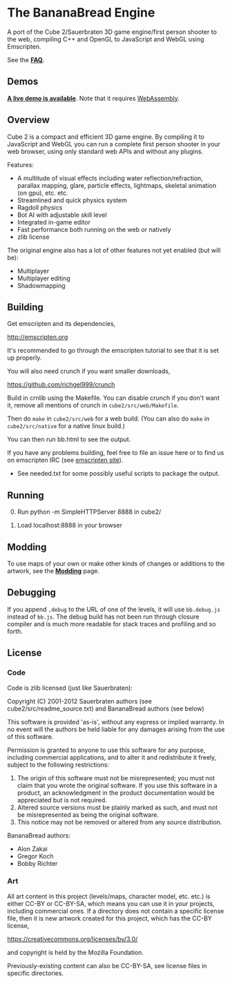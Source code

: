 
The BananaBread Engine
======================

A port of the Cube 2/Sauerbraten 3D game engine/first person shooter to the
web, compiling C++ and OpenGL to JavaScript and WebGL using Emscripten.

See the **[FAQ](https://github.com/kripken/BananaBread/wiki/FAQ)**.


Demos
-----

**[A live demo is available](https://kripken.github.io/BananaBread/cube2/bb.html)**. Note that it requires [WebAssembly](http://webassembly.org/).


Overview
--------

Cube 2 is a compact and efficient 3D game engine. By compiling it
to JavaScript and WebGL you can run a complete first person
shooter in your web browser, using only standard web APIs and
without any plugins.

Features:

 * A multitude of visual effects including water reflection/refraction,
   parallax mapping, glare, particle effects,
   lightmaps, skeletal animation (on gpu), etc. etc.
 * Streamlined and quick physics system
  * Ragdoll physics
 * Bot AI with adjustable skill level
 * Integrated in-game editor
 * Fast performance both running on the web or natively
 * zlib license

The original engine also has a lot of other features not yet
enabled (but will be):

 * Multiplayer
  * Multiplayer editing
 * Shadowmapping


Building
--------

Get emscripten and its dependencies,

  http://emscripten.org

It's recommended to go through the emscripten tutorial to see that it is set
up properly.

You will also need crunch if you want smaller downloads,

  https://github.com/richgel999/crunch

Build in crnlib using the Makefile. You can disable
crunch if you don't want it, remove all mentions of crunch in
`cube2/src/web/Makefile`.

Then do `make` in `cube2/src/web` for a web build. (You can also do `make` in
`cube2/src/native` for a native linux build.)

You can then run bb.html to see the output.

If you have any problems building, feel free to file an issue here or to
find us on emscripten IRC (see [emscripten site](http://emscripten.org)).

 * See needed.txt for some possibly useful scripts to package the output.


Running
-------

0. Run
     python -m SimpleHTTPServer 8888
   in cube2/

1. Load localhost:8888 in your browser


Modding
-------

To use maps of your own or make other kinds of changes or additions to the
artwork, see the
**[Modding](https://github.com/kripken/BananaBread/wiki/Modding)**
page.


Debugging
---------

If you append `,debug` to the URL of one of the levels, it will use
`bb.debug.js` instead of `bb.js`. The debug build has not been run
through closure compiler and is much more readable for stack traces
and profiling and so forth.


License
-------

### Code

Code is zlib licensed (just like Sauerbraten):

Copyright (C) 2001-2012 Sauerbraten authors (see cube2/src/readme_source.txt)
and BananaBread authors (see below)

This software is provided 'as-is', without any express or implied
warranty.  In no event will the authors be held liable for any damages
arising from the use of this software.

Permission is granted to anyone to use this software for any purpose,
including commercial applications, and to alter it and redistribute it
freely, subject to the following restrictions:

1. The origin of this software must not be misrepresented; you must not
   claim that you wrote the original software. If you use this software
   in a product, an acknowledgment in the product documentation would be
   appreciated but is not required.
2. Altered source versions must be plainly marked as such, and must not be
   misrepresented as being the original software.
3. This notice may not be removed or altered from any source distribution.

BananaBread authors:

 * Alon Zakai
 * Gregor Koch
 * Bobby Richter

### Art

All art content in this project (levels/maps, character model, etc.
etc.) is either CC-BY or CC-BY-SA, which means you can use it in
your projects, including commercial ones. If a directory does not
contain a specific license file, then it is new artwork created for
this project, which has the CC-BY license,

https://creativecommons.org/licenses/by/3.0/

and copyright is held by the Mozilla Foundation.

Previously-existing content can also be CC-BY-SA, see license files in
specific directories.

